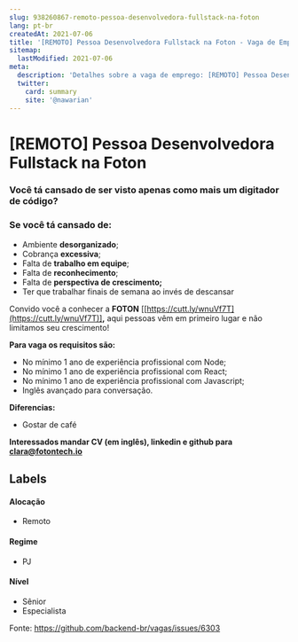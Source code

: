 ```yaml
---
slug: 938260867-remoto-pessoa-desenvolvedora-fullstack-na-foton
lang: pt-br
createdAt: 2021-07-06
title: '[REMOTO] Pessoa Desenvolvedora Fullstack na Foton - Vaga de Emprego'
sitemap:
  lastModified: 2021-07-06
meta:
  description: 'Detalhes sobre a vaga de emprego: [REMOTO] Pessoa Desenvolvedora Fullstack na Foton'
  twitter:
    card: summary
    site: '@nawarian'
---
```


# [REMOTO] Pessoa Desenvolvedora Fullstack na Foton

### Você tá cansado de ser visto apenas como mais um **digitador de código**?

### Se você tá cansado de:
- Ambiente **desorganizado**;
- Cobrança **excessiva**;
- Falta de **trabalho em equipe**;
- Falta de **reconhecimento**;
- Falta de **perspectiva de crescimento;**
- Ter que trabalhar finais de semana ao invés de descansar

Convido você a conhecer a **FOTON** [[https://cutt.ly/wnuVf7T](https://cutt.ly/wnuVf7T)]**,** aqui pessoas vêm em primeiro lugar e não limitamos seu crescimento!

**Para vaga os requisitos são:**
- No mínimo 1 ano de experiência profissional com Node;
- No mínimo 1 ano de experiência profissional com React;
- No mínimo 1 ano de experiência profissional com Javascript;
- Inglês avançado para conversação.

**Diferencias:** 
- Gostar de café

**Interessados mandar CV (em inglês), linkedin e github para clara@fotontech.io**

## Labels
<!-- retire os labels que não fazem sentido à vaga -->

#### Alocação
- Remoto

#### Regime
- PJ

#### Nível
- Sênior
- Especialista




Fonte: https://github.com/backend-br/vagas/issues/6303
